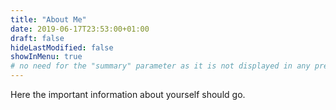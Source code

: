 ```yaml
---
title: "About Me"
date: 2019-06-17T23:53:00+01:00
draft: false
hideLastModified: false
showInMenu: true
# no need for the "summary" parameter as it is not displayed in any previews
---
```


Here the important information about yourself should go.

